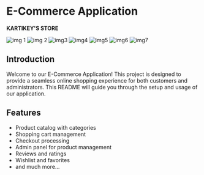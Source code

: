 # E-Commerce Application

**KARTIKEY'S STORE**


![img 1](https://github.com/kartikeyygarg/Ecom-Store/assets/119588580/0c6f9a46-5b3c-4662-80ee-329da491474c)
![img 2](https://github.com/kartikeyygarg/Ecom-Store/assets/119588580/fc20e713-1463-4a88-bde1-909e7b45227f)
![img3](https://github.com/kartikeyygarg/Ecom-Store/assets/119588580/9bd9d4e8-8b42-41c0-b1d9-43c6a25180d5)
![img4](https://github.com/kartikeyygarg/Ecom-Store/assets/119588580/64dde929-9d1d-402f-9475-84a23735e14f)
![img5](https://github.com/kartikeyygarg/Ecom-Store/assets/119588580/00a01f12-8134-4d27-923b-783672ad08dc)
![img6](https://github.com/kartikeyygarg/Ecom-Store/assets/119588580/b4c96930-e61a-4d92-9a3f-d8d7ea033ad4)
![img7](https://github.com/kartikeyygarg/Ecom-Store/assets/119588580/1ef73169-d70a-4307-8244-e506818f2943)




## Introduction

Welcome to our E-Commerce Application! This project is designed to provide a seamless online shopping experience for both customers and administrators. This README will guide you through the setup and usage of our application.

## Features

- Product catalog with categories
- Shopping cart management
- Checkout processing
- Admin panel for product management
- Reviews and ratings
- Wishlist and favorites
- and much more...



